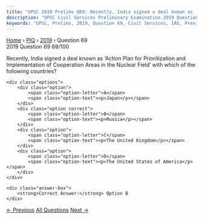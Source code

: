 ```yaml
---
title: "UPSC 2019 Prelims Q69: Recently, India signed a deal known as ‘Action Plan for Prio..."
description: "UPSC Civil Services Preliminary Examination 2019 Question 69 with options and answer"
keywords: "UPSC, Prelims, 2019, Question 69, Civil Services, IAS, Previous Year Questions"
---
```


<nav class="breadcrumb">
    <a href="../../">Home</a>
    <span>›</span>
    <a href="../">PIQ</a>
    <span>›</span>
    <a href="./">2019</a>
    <span>›</span>
    <span>Question 69</span>
</nav>

<div class="question-header">
    <div class="question-meta">
        <span class="year-badge">2019</span>
        <span class="question-number">Question 69</span>
        <span class="progress">69/100</span>
    </div>
    <div class="progress-bar">
        <div class="progress-fill" style="width: 69.0%"></div>
    </div>
</div>

<div class="question-content">
    <div class="question-text">
        <p>Recently, India signed a deal known as ‘Action Plan for Prioritization and<br />
Implementation of Cooperation Areas in the Nuclear Field’ with which of the<br />
following countries?</p>
    </div>
    
    <div class="options">
        <div class="option">
            <span class="option-letter">A</span>
            <span class="option-text"><p>Japan</p></span>
        </div>
        <div class="option correct">
            <span class="option-letter">B</span>
            <span class="option-text"><p>Russia</p></span>
        </div>
        <div class="option">
            <span class="option-letter">C</span>
            <span class="option-text"><p>The United Kingdom</p></span>
        </div>
        <div class="option">
            <span class="option-letter">D</span>
            <span class="option-text"><p>The United States of America</p></span>
        </div>
    </div>

    <div class="answer-box">
        <strong>Correct Answer:</strong> Option B
    </div>
</div>

<div class="question-nav">
    <a href="../q068-which-of-the-following-adopted-a-law-on-data-prote/" class="nav-btn prev">← Previous</a>
    <a href="../" class="nav-btn center">All Questions</a>
    <a href="../q070-the-money-multiplier-in-an-economy-increases-with/" class="nav-btn next">Next →</a>
</div>
